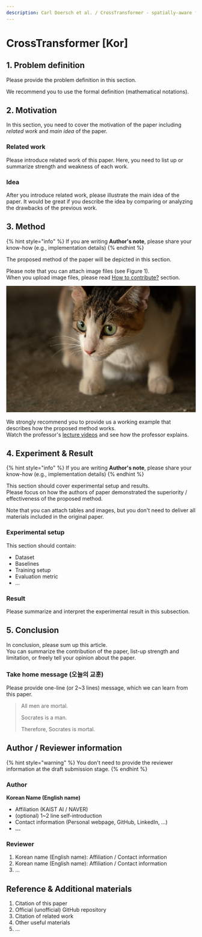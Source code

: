 ```yaml
---
description: Carl Doersch et al. / CrossTransformer - spatially-aware few-shot transfer / NeurIPS 2020
---
```


# CrossTransformer \[Kor\]

##  1. Problem definition

Please provide the problem definition in this section.

We recommend you to use the formal definition \(mathematical notations\).

## 2. Motivation

In this section, you need to cover the motivation of the paper including _related work_ and _main idea_ of the paper.

### Related work

Please introduce related work of this paper. Here, you need to list up or summarize strength and weakness of each work.

### Idea

After you introduce related work, please illustrate the main idea of the paper. It would be great if you describe the idea by comparing or analyzing the drawbacks of the previous work.

## 3. Method

{% hint style="info" %}
If you are writing **Author's note**, please share your know-how \(e.g., implementation details\)
{% endhint %}

The proposed method of the paper will be depicted in this section.

Please note that you can attach image files \(see Figure 1\).  
When you upload image files, please read [How to contribute?](../../how-to-contribute.md#image-file-upload) section.

![Figure 1: You can freely upload images in the manuscript.](../../.gitbook/assets/how-to-contribute/cat-example.jpg)

We strongly recommend you to provide us a working example that describes how the proposed method works.  
Watch the professor's [lecture videos](https://www.youtube.com/playlist?list=PLODUp92zx-j8z76RaVka54d3cjTx00q2N) and see how the professor explains.

## 4. Experiment & Result

{% hint style="info" %}
If you are writing **Author's note**, please share your know-how \(e.g., implementation details\)
{% endhint %}

This section should cover experimental setup and results.  
Please focus on how the authors of paper demonstrated the superiority / effectiveness of the proposed method.

Note that you can attach tables and images, but you don't need to deliver all materials included in the original paper.

### Experimental setup

This section should contain:

* Dataset
* Baselines
* Training setup
* Evaluation metric
* ...

### Result

Please summarize and interpret the experimental result in this subsection.

## 5. Conclusion

In conclusion, please sum up this article.  
You can summarize the contribution of the paper, list-up strength and limitation, or freely tell your opinion about the paper.

### Take home message \(오늘의 교훈\)

Please provide one-line \(or 2~3 lines\) message, which we can learn from this paper.

> All men are mortal.
>
> Socrates is a man.
>
> Therefore, Socrates is mortal.

## Author / Reviewer information

{% hint style="warning" %}
You don't need to provide the reviewer information at the draft submission stage.
{% endhint %}

### Author

**Korean Name \(English name\)** 

* Affiliation \(KAIST AI / NAVER\)
* \(optional\) 1~2 line self-introduction
* Contact information \(Personal webpage, GitHub, LinkedIn, ...\)
* **...**

### Reviewer

1. Korean name \(English name\): Affiliation / Contact information
2. Korean name \(English name\): Affiliation / Contact information
3. ...

## Reference & Additional materials

1. Citation of this paper
2. Official \(unofficial\) GitHub repository
3. Citation of related work
4. Other useful materials
5. ...

